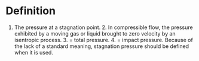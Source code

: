 # Definition

1.  The pressure at a stagnation point. 2. In compressible flow, the
    pressure exhibited by a moving gas or liquid brought to zero
    velocity by an isentropic process. 3. = total pressure. 4. = impact
    pressure. Because of the lack of a standard meaning, stagnation
    pressure should be defined when it is used.
